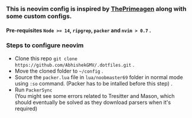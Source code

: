 ### This is neovim config is inspired by [ThePrimeagen](https://github.com/ThePrimeagen) along with some custom configs.

#### Pre-requisites `Node >= 14`, `ripgrep`, `packer` and `nvim > 0.7` .

### Steps to configure neovim

- Clone this repo `git clone https://github.com/AbhishekGMV/.dotfiles.git` .
- Move the cloned folder to `~/config` .
- Source the `packer.lua` file in `lua/noobmaster69` folder in normal mode using `:so` command. (Packer has to be intalled before this step) .
- Run `PackerSync` <br>
(You might see some errors related to Tresitter and Mason, which should eventually be solved as they download parsers when it's required)
